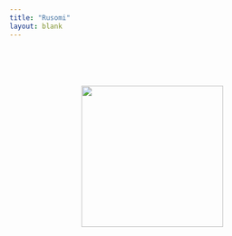 ```yaml
---
title: "Rusomi"
layout: blank
---
```


<div align="center">
  <br/>
  <br/>
  <br/>
  <br/>
  <a href="https://www.dps.ai/demo/">
    <img src="./../../../assets/images/rusomi-logo.png" height="250" width="250"/>
  </a>
</div>
